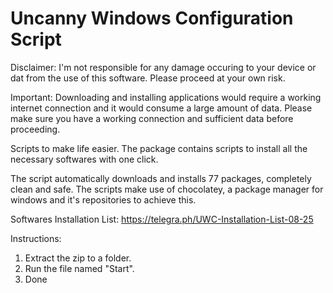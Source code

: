 # Uncanny Windows Configuration Script

Disclaimer: I'm not responsible for any damage occuring to your device or dat from the use of this software.
Please proceed at your own risk.

Important: Downloading and installing applications would require a working internet connection and it would consume a large amount of data.
Please make sure you have a working connection and sufficient data before proceeding.

Scripts to make life easier.
The package contains scripts to install all the necessary softwares with one click.

The script automatically downloads and installs 77 packages, completely clean and safe.
The scripts make use of chocolatey, a package manager for windows and it's repositories to achieve this.

Softwares Installation List: <https://telegra.ph/UWC-Installation-List-08-25>

Instructions:

1. Extract the zip to a folder.
2. Run the file named "Start".
3. Done
